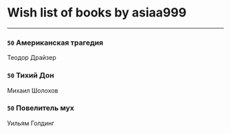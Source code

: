 # Wish list of books by asiaa999
---

### `50` Американская трагедия
Теодор Драйзер

### `50` Тихий Дон
Михаил Шолохов

### `50` Повелитель мух
Уильям Голдинг

